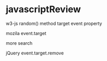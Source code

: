 # javascriptReview

w3-js
random() method
target event property

mozila
event.target

more search

jQuery
event.target.remove
